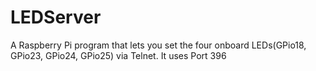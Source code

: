 # LEDServer
A Raspberry Pi program that lets you set the four onboard LEDs(GPio18, GPio23, GPio24, GPio25) via Telnet.
It uses Port 396
